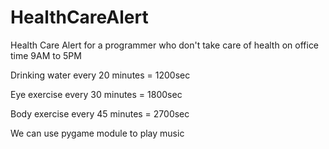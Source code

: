 # HealthCareAlert

Health Care Alert for a programmer who don't take care of health on office time 9AM to 5PM

Drinking water every 20 minutes = 1200sec

Eye exercise every 30 minutes = 1800sec

Body exercise every 45 minutes = 2700sec

We can use pygame module to play music
